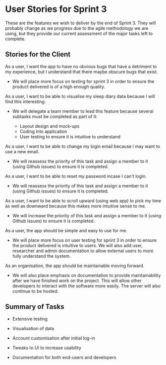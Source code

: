 # User Stories for Sprint 3

These are the features we wish to deliver by the end of Sprint 3. They will probably change as we progress due to the agile methodology we are using, but they provide our current assessment of the major tasks left to complete.

## Stories for the Client

As a user, I want the app to have no obvious bugs that have a detriment to my experience, but I understand that there maybe obscure bugs that exist.

* We will place more focus on testing for sprint 3 in order to ensure the product delivered is of a high enough quality.

As a user, I want to be able to visualise my sleep diary data because I will find this interesting.

* We will delegate a team member to lead this feature because several subtasks must be completed as part of it:

    * Layout design and mock-ups
    * Coding into application
    * User testing to ensure it is intuitive to understand

As a user, I want to be able to change my login email because I may want to use a new email.

* We will reassess the priority of this task and assign a member to it (using Github issues) to ensure it is completed.

As a user, I want to be able to reset my password incase I can't login.

* We will reassess the priority of this task and assign a member to it (using Github issues) to ensure it is completed.

As a user, I want to be able to scroll upward (using web app) to pick my time as well as downward because this makes more intuitive sense to me.

* We will increase the priority of this task and assign a member to it (using Github issues) to ensure it is completed.

As a user, the app should be simple and easy to use for me.

* We will place more focus on user testing for sprint 3 in order to ensure the product delivered is intuitive to users. We will also add user, researcher and admin documentation to allow external users to more fully understand the system.

As an organisation, the app should be maintainable moving forward.

* We will also place emphasis on documentation to provide maintainability after we have finished work on the project. This will allow other developers to interact with the software more easily. The server will also continue to be hosted.

## Summary of Tasks

* Extensive testing

* Visualisation of data

* Account customisation after initial log-in

* Tweaks to UI to increase usability

* Documentation for both end-users and developers

